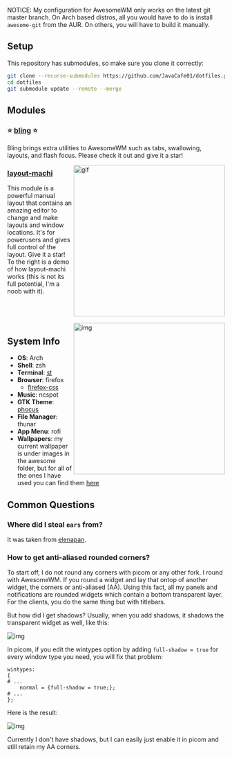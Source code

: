 NOTICE: My configuration for AwesomeWM only works on the latest git master branch. On Arch based distros, all you would have to do is install `awesome-git` from the AUR. On others, you will have to build it manually.


## Setup
This repository has submodules, so make sure you clone it correctly:
```bash
git clone --recurse-submodules https://github.com/JavaCafe01/dotfiles.git
cd dotfiles
git submodule update --remote --merge
```

## Modules
### :star: [bling](https://github.com/Nooo37/bling) :star:
Bling brings extra utilities to AwesomeWM such as tabs, swallowing, layouts, and flash focus. Please check it out and give it a star!

<img src="https://github.com/JavaCafe01/dotfiles/blob/master/.config/awesome/images/layout-machi_demo.gif" alt="gif" align="right" width="350px"/>

### [layout-machi](https://github.com/xinhaoyuan/layout-machi)
This module is a powerful manual layout that contains an amazing editor to change and make layouts and window locations. It's for powerusers and gives full control of the layout. Give it a star! To the right is a demo of how layout-machi works (this is not its full potential, I'm a noob with it).

<br/>
<br/>
<br/>

<img src="https://github.com/JavaCafe01/dotfiles/blob/master/.config/awesome/images/rice.png" alt="img" align="right" width="350px"/>

## System Info
+ **OS**: Arch
+ **Shell**: zsh
+ **Terminal**: [st](https://github.com/JavaCafe01/st)
+ **Browser**: firefox
    + [firefox-css](https://github.com/JavaCafe01/firefox-css)
+ **Music**: ncspot
+ **GTK Theme**: [phocus](https://github.com/JavaCafe01/phocus)
+ **File Manager**: thunar
+ **App Menu**: rofi
+ **Wallpapers**: my current wallpaper is under images in the awesome folder, but for all of the ones I have used you can find them [here](https://github.com/JavaCafe01/wallpapers)

## Common Questions

### Where did I steal `ears` from?
It was taken from [elenapan](https://github.com/elenapan/dotfiles).

### How to get anti-aliased rounded corners?
To start off, I do not round any corners with picom or any other fork. I round with AwesomeWM. If you round a widget and lay that ontop of another widget, the corners or anti-aliased (AA). Using this fact, all my panels and notifications are rounded widgets which contain a bottom transparent layer. For the clients, you do the same thing but with titlebars. 

But how did I get shadows? Usually, when you add shadows, it shadows the transparent widget as well, like this: 

<img src="https://github.com/JavaCafe01/dotfiles/blob/master/.config/awesome/images/round_transparent.png" alt="img">

In picom, if you edit the wintypes option by adding `full-shadow = true` for every window type you need, you will fix that problem:

```
wintypes:
{
# ...
    normal = {full-shadow = true;};
# ...
};
```

Here is the result:

<img src="https://github.com/JavaCafe01/dotfiles/blob/master/.config/awesome/images/round_shadow.png" alt="img">

Currently I don't have shadows, but I can easily just enable it in picom and still retain my AA corners.
